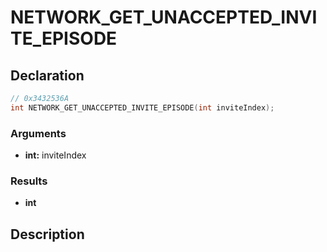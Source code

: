 # NETWORK_GET_UNACCEPTED_INVITE_EPISODE

## Declaration
```cpp
// 0x3432536A
int NETWORK_GET_UNACCEPTED_INVITE_EPISODE(int inviteIndex);
```

### Arguments
- **int:** inviteIndex

### Results
- **int**

## Description

